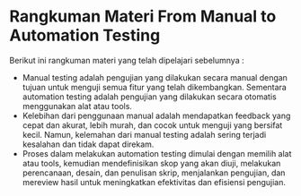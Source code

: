 # Rangkuman Materi From Manual to Automation Testing

Berikut ini rangkuman materi yang telah dipelajari sebelumnya :
* Manual testing adalah pengujian yang dilakukan secara manual dengan tujuan untuk menguji semua fitur yang telah dikembangkan. Sementara automation testing adalah pengujian yang dilakukan secara otomatis menggunakan alat atau tools.
* Kelebihan dari penggunaan manual adalah mendapatkan feedback yang cepat dan akurat, lebih murah, dan cocok untuk menguji yang bersifat kecil. Namun, kelemahan dari manual testing adalah sering terjadi kesalahan dan tidak dapat direkam.
* Proses dalam melakukan automation testing dimulai dengan memilih alat atau tools, kemudian mendefinisikan skop yang akan diuji, melakukan perencanaan, desain, dan penulisan skrip, menjalankan pengujian, dan mereview hasil untuk meningkatkan efektivitas dan efisiensi pengujian.